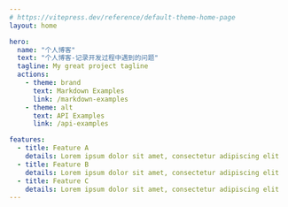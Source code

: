 ```yaml
---
# https://vitepress.dev/reference/default-theme-home-page
layout: home

hero:
  name: "个人博客"
  text: "个人博客-记录开发过程中遇到的问题"
  tagline: My great project tagline
  actions:
    - theme: brand
      text: Markdown Examples
      link: /markdown-examples
    - theme: alt
      text: API Examples
      link: /api-examples

features:
  - title: Feature A
    details: Lorem ipsum dolor sit amet, consectetur adipiscing elit
  - title: Feature B
    details: Lorem ipsum dolor sit amet, consectetur adipiscing elit
  - title: Feature C
    details: Lorem ipsum dolor sit amet, consectetur adipiscing elit
---
```


